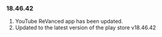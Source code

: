 ### 18.46.42

1. YouTube ReVanced app has been updated.
2. Updated to the latest version of the play store v18.46.42


